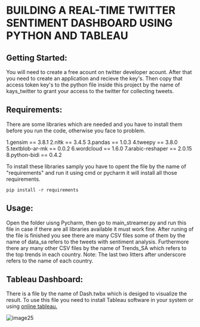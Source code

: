 # BUILDING A REAL-TIME TWITTER SENTIMENT DASHBOARD USING PYTHON AND TABLEAU
 
## Getting Started:

You will need to create a free acount on twitter developer acount. After that you need to create an application and recieve the key's. Then copy that access token key's to the python
file inside this project by the name of kays_twitter to grant your access to the twitter for collecting tweets.


## Requirements:

There are some libraries which are needed and you have to install them before you run the code, otherwise you face to problem.

1.gensim == 3.8.1
2.nltk == 3.4.5
3.pandas == 1.0.3
4.tweepy == 3.8.0
5.textblob-ar-mk == 0.0.2
6.wordcloud == 1.6.0
7.arabic-reshaper == 2.0.15
8.python-bidi == 0.4.2


To install these libraries samply you have to opent the file by the name of "requirements" and run it using cmd or pycharm it will
install all those requirements.

```
pip install -r requirements
```

## Usage:
Open the folder uisng Pycharm, then go to main_streamer.py and run this file in case if there are all libraries available it must work fine. After runing of the file is finished you see there are many CSV files some of them by the name of data_sa refers to the tweets with sentiment analysis. Furthermore there ary many other CSV files by the name of Trends_SA which refers to the top trends in each country.
Note: The last two litters after underscore refers to the name of each country.


## Tableau Dashboard: 
There is a file by the name of Dash.twbx which is desiged to visualize the result. To use this file you need to install Tableau software in your system or using [online tableau.](https://eu-west-1a.online.tableau.com/#/site/shams456778/workbooks/320661?:origin=card_share_link)

![image25](https://user-images.githubusercontent.com/52973147/78813443-ac10d280-79d5-11ea-8bad-7a8f323518d7.png)


